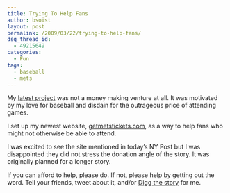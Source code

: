 ```yaml
---
title: Trying To Help Fans
author: bsoist
layout: post
permalink: /2009/03/22/trying-to-help-fans/
dsq_thread_id:
  - 49215649
categories:
  - Fun
tags:
  - baseball
  - mets
---
```

My [latest project][1] was not a money making venture at all. It was motivated by my love for baseball and disdain for the outrageous price of attending games.

I set up my newest website, [getmetstickets.com][2], as a way to help fans who might not otherwise be able to attend.

I was excited to see the site mentioned in today&#8217;s NY Post but I was disappointed they did not stress the donation angle of the story. It was originally planned for a longer story. 

If you can afford to help, please do. If not, please help by getting out the word. Tell your friends, tweet about it, and/or [Digg the story][3] for me.

 [1]: http://whsjr.soistmann.com/work/2009/03/22/getmetsticketscom/
 [2]: http://getmetstickets.com/
 [3]: http://digg.com/environment/Take_Me_Out_to_the_Sad_Game?OTC-em-st1
